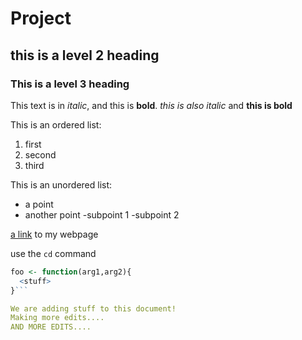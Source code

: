 # Project

## this is a level 2 heading

### This is a level 3 heading

This text is in *italic*, and this is **bold**. _this is also italic_ and __this is bold__

This is an ordered list:
1. first
1. second
1. third

This is an unordered list:
- a point
- another point
  -subpoint 1
  -subpoint 2

[a link](https://pearsonlab.github.io) to my webpage

use the `cd` command
```R
foo <- function(arg1,arg2){
  <stuff>
}```

We are adding stuff to this document!
Making more edits....
AND MORE EDITS....
